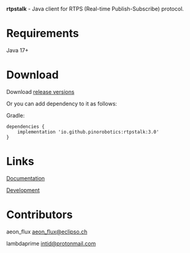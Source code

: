 **rtpstalk** - Java client for RTPS (Real-time Publish-Subscribe) protocol.

# Requirements

Java 17+

# Download

Download [release versions](https://github.com/pinorobotics/rtpstalk/releases)

Or you can add dependency to it as follows:

Gradle:

```
dependencies {
    implementation 'io.github.pinorobotics:rtpstalk:3.0'
}
```

# Links

[Documentation](http://pinoweb.freetzi.com/rtpstalk)

[Development](DEVELOPMENT.md)

# Contributors

aeon_flux <aeon_flux@eclipso.ch>

lambdaprime <intid@protonmail.com>
